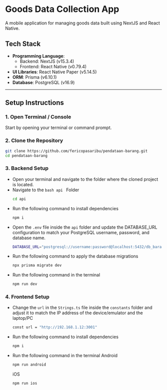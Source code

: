 # Goods Data Collection App

A mobile application for managing goods data built using NextJS and React Native.

## Tech Stack

- **Programming Language**:
  - Backend: NextJS (v15.3.4)
  - Frontend: React Native (v0.79.4)  
- **UI Libraries**: React Native Paper (v5.14.5)  
- **ORM**: Prisma (v6.10.1) 
- **Database**: PostgreSQL (v16.9)

---

## Setup Instructions

### 1. Open Terminal / Console

Start by opening your terminal or command prompt.

### 2. Clone the Repository

   ```bash
   git clone https://github.com/fericopasaribu/pendataan-barang.git
   cd pendataan-barang
   ```
### 3. Backend Setup

- Open your terminal and navigate to the folder where the cloned project is located.
- Navigate to the ```bash api ``` Folder
    ```bash
    cd api
    ```
- Run the following command to install dependencies
    ```bash
    npm i
    ```
- Open the ``` .env ``` file inside the ``` api ``` folder and update the DATABASE_URL configuration to match your PostgreSQL username, password, and database name.
    ```bash
    DATABASE_URL="postgresql://username:password@localhost:5432/db_barang?schema=public"
    ```
- Run the following command to apply the database migrations
    ```bash
    npx prisma migrate dev
    ```
- Run the following command in the terminal
    ```bash
    npm run dev
    ```

### 4. Frontend Setup

- Change the ``` url ``` in the ``` Strings.ts ``` file inside the ``` constants ``` folder and adjust it to match the IP address of the device/emulator and the laptop/PC
    ```bash
    const url = "http://192.168.1.12:3001"
    ```
- Run the following command to install dependencies
    ```bash
    npm i
    ```
- Run the following command in the terminal
  Android
    ```bash
    npm run android
    ```
  iOS
    ```bash
    npm run ios
    ```
